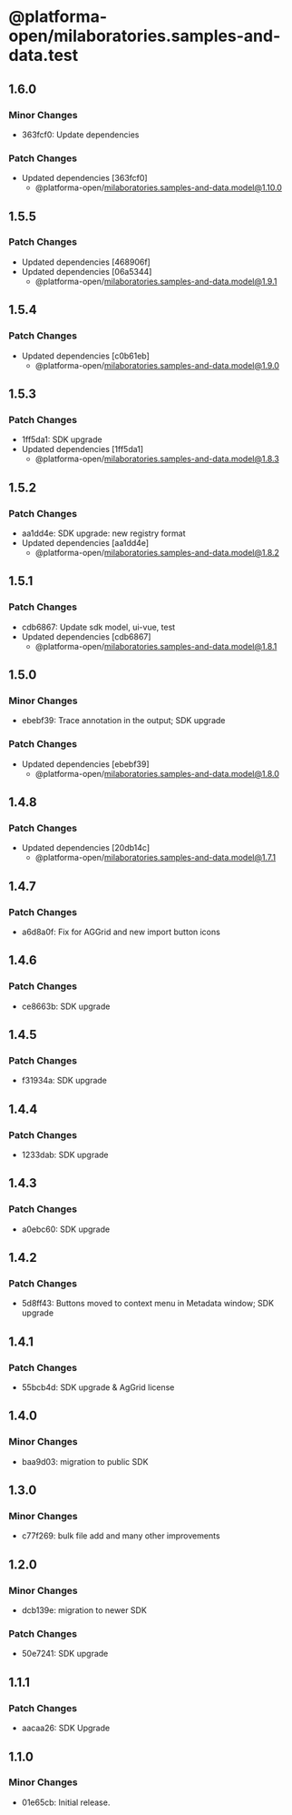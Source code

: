 # @platforma-open/milaboratories.samples-and-data.test

## 1.6.0

### Minor Changes

- 363fcf0: Update dependencies

### Patch Changes

- Updated dependencies [363fcf0]
  - @platforma-open/milaboratories.samples-and-data.model@1.10.0

## 1.5.5

### Patch Changes

- Updated dependencies [468906f]
- Updated dependencies [06a5344]
  - @platforma-open/milaboratories.samples-and-data.model@1.9.1

## 1.5.4

### Patch Changes

- Updated dependencies [c0b61eb]
  - @platforma-open/milaboratories.samples-and-data.model@1.9.0

## 1.5.3

### Patch Changes

- 1ff5da1: SDK upgrade
- Updated dependencies [1ff5da1]
  - @platforma-open/milaboratories.samples-and-data.model@1.8.3

## 1.5.2

### Patch Changes

- aa1dd4e: SDK upgrade: new registry format
- Updated dependencies [aa1dd4e]
  - @platforma-open/milaboratories.samples-and-data.model@1.8.2

## 1.5.1

### Patch Changes

- cdb6867: Update sdk model, ui-vue, test
- Updated dependencies [cdb6867]
  - @platforma-open/milaboratories.samples-and-data.model@1.8.1

## 1.5.0

### Minor Changes

- ebebf39: Trace annotation in the output; SDK upgrade

### Patch Changes

- Updated dependencies [ebebf39]
  - @platforma-open/milaboratories.samples-and-data.model@1.8.0

## 1.4.8

### Patch Changes

- Updated dependencies [20db14c]
  - @platforma-open/milaboratories.samples-and-data.model@1.7.1

## 1.4.7

### Patch Changes

- a6d8a0f: Fix for AGGrid and new import button icons

## 1.4.6

### Patch Changes

- ce8663b: SDK upgrade

## 1.4.5

### Patch Changes

- f31934a: SDK upgrade

## 1.4.4

### Patch Changes

- 1233dab: SDK upgrade

## 1.4.3

### Patch Changes

- a0ebc60: SDK upgrade

## 1.4.2

### Patch Changes

- 5d8ff43: Buttons moved to context menu in Metadata window; SDK upgrade

## 1.4.1

### Patch Changes

- 55bcb4d: SDK upgrade & AgGrid license

## 1.4.0

### Minor Changes

- baa9d03: migration to public SDK

## 1.3.0

### Minor Changes

- c77f269: bulk file add and many other improvements

## 1.2.0

### Minor Changes

- dcb139e: migration to newer SDK

### Patch Changes

- 50e7241: SDK upgrade

## 1.1.1

### Patch Changes

- aacaa26: SDK Upgrade

## 1.1.0

### Minor Changes

- 01e65cb: Initial release.
